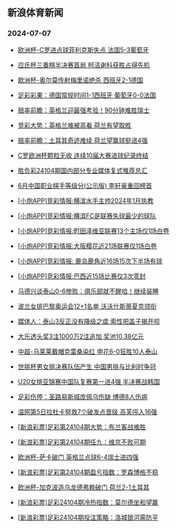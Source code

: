 ## 新浪体育新闻 
### 2024-07-07

+ [欧洲杯-C罗进点球菲利克斯失点 法国5-3葡萄牙](https://sports.sina.com.cn/g/pl/2024-07-06/doc-incccyvu1495379.shtml)

+ [应氏杯三番棋半决赛首局 柯洁谢科获胜占得先机](https://sports.sina.com.cn/go/2024-07-06/doc-inccertk5775520.shtml)

+ [欧洲杯-奥尔莫传射梅里诺绝杀 西班牙2-1德国](https://sports.sina.com.cn/g/laliga/2024-07-06/doc-incccyvs5994306.shtml)

+ [足彩彩果：德国常规时间1-1西班牙 葡萄牙0-0法国](https://sports.sina.com.cn/l/2024-07-06/doc-incccyvs6005497.shtml)

+ [赔率前瞻：英格兰迎最强考验！90分钟难胜瑞士](https://sports.sina.com.cn/l/2024-07-06/doc-inccatak1979578.shtml)

+ [竞彩大势：英格兰难被高看 荷兰有望取胜](https://sports.sina.com.cn/l/2024-07-06/doc-inccanun1981412.shtml)

+ [赔率前瞻：土耳其奇迹难续 荷兰望赢球挺进4强](https://sports.sina.com.cn/l/2024-07-06/doc-incccyvs5997267.shtml)

+ [C罗欧洲杯颗粒无收 连续10届大赛进球纪录终结](https://sports.sina.com.cn/global/europe/2024-07-06/doc-inccefcs1440783.shtml)

+ [胜负彩24104期国内部分专业媒体复式推荐总汇](https://sports.sina.com.cn/l/2024-07-06/doc-incccyvs6027614.shtml)

+ [6月中国职业棋手等级分(公示版) 李轩豪重回榜首](https://sports.sina.com.cn/go/2024-07-06/doc-inccefcs1432042.shtml)

+ [[小炮APP]竞彩情报:横滨水手主帅2024年1月执教](https://sports.sina.com.cn/l/2024-07-06/doc-inccefcs1462482.shtml)

+ [[小炮APP]竞彩情报:横滨FC是联赛失球最少的球队](https://sports.sina.com.cn/l/2024-07-06/doc-inccefcs1455821.shtml)

+ [[小炮APP]竞彩情报:町田泽维亚联赛13个主场仅1场白卷](https://sports.sina.com.cn/l/2024-07-06/doc-inccefcs1454161.shtml)

+ [[小炮APP]竞彩情报:大阪樱花近21场联赛仅1场白卷](https://sports.sina.com.cn/l/2024-07-06/doc-inccefcs1451703.shtml)

+ [[小炮APP]竞彩情报: 鹿岛鹿角近16场15次下半场有球](https://sports.sina.com.cn/l/2024-07-06/doc-inccefcq5955878.shtml)

+ [[小炮APP]竞彩情报:巴西近15场比赛仅3次零封](https://sports.sina.com.cn/l/2024-07-06/doc-inccemmq1337173.shtml)

+ [马德兴谈泰山0-6惨败：俱乐部就不醒哈！继续装睡](https://sports.sina.com.cn/china/j/2024-07-06/doc-inccfhra5547502.shtml)

+ [波兰女排巴黎奥运会12+1名单 沃沃什斯蒂夏克领衔](https://sports.sina.com.cn/others/volleyball/2024-07-06/doc-inccevzk1221960.shtml)

+ [媒体人：泰山3反正没有降级之虞 索性把盖子揭开呗](https://sports.sina.com.cn/china/j/2024-07-06/doc-inccfhra5546874.shtml)

+ [大乐透头奖3注1000万2注追加 奖池10.38亿元](https://sports.sina.com.cn/l/2024-07-06/doc-inccfhre1046361.shtml)

+ [中超-马莱莱戴帽克雷桑染红 申花6-0狂胜10人泰山](https://sports.sina.com.cn/china/j/2024-07-06/doc-inccfhre1040033.shtml)

+ [世挑杯男女排决赛队伍产生 中国男排与比利时争冠](https://sports.sina.com.cn/others/volleyball/2024-07-06/doc-inccfhre1042964.shtml)

+ [U20女排亚锦赛中国队复赛第一进4强 半决赛战韩国](https://sports.sina.com.cn/others/volleyball/2024-07-06/doc-inccfaih1138077.shtml)

+ [足彩伤停：圣路易斯城庞佩乌伤缺 博德8人伤病](https://sports.sina.com.cn/l/2024-07-06/doc-inccevzk1172306.shtml)

+ [温网第5日拉杜卡努救7个破发点晋级 高芙闯入16强](https://sports.sina.com.cn/tennis/wta/2024-07-06/doc-incccyvp6704432.shtml)

+ [[新浪彩票]足彩第24104期大势：布兰客战难胜](https://sports.sina.com.cn/l/2024-07-07/doc-incchcuu0676055.shtml)

+ [[新浪彩票]足彩第24104期任九：维京不败可期](https://sports.sina.com.cn/l/2024-07-07/doc-incchcuu0676717.shtml)

+ [欧洲杯-萨卡破门 英格兰点球6-4瑞士进四强](https://sports.sina.com.cn/g/pl/2024-07-07/doc-incchcus5186650.shtml)

+ [[新浪彩票]足彩第24104期盈亏指数：罗森博格不稳](https://sports.sina.com.cn/l/2024-07-07/doc-incchcuu0677436.shtml)

+ [欧洲杯-加克波造乌龙德弗赖破门 荷兰2-1土耳其](https://sports.sina.com.cn/g/pl/2024-07-07/doc-incchcus5189562.shtml)

+ [[新浪彩票]足彩24104期冷热指数：莫尔德坐和望赢](https://sports.sina.com.cn/l/2024-07-07/doc-incchcus5180780.shtml)

+ [[新浪彩票]足彩24104期投注策略：洛城银河需防平](https://sports.sina.com.cn/l/2024-07-07/doc-incchcus5179995.shtml)

